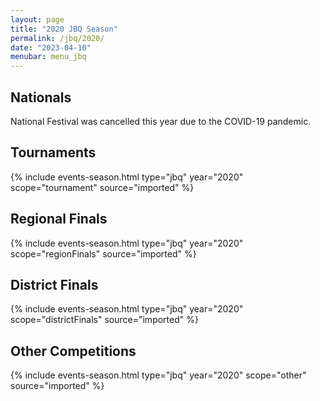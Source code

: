 ```yaml
---
layout: page
title: "2020 JBQ Season"
permalink: /jbq/2020/
date: "2023-04-10"
menubar: menu_jbq
---
```


## Nationals
National Festival was cancelled this year due to the COVID-19 pandemic.

## Tournaments

{% include events-season.html type="jbq" year="2020" scope="tournament" source="imported" %}

## Regional Finals

{% include events-season.html type="jbq" year="2020" scope="regionFinals" source="imported" %}

## District Finals

{% include events-season.html type="jbq" year="2020" scope="districtFinals" source="imported" %}

## Other Competitions

{% include events-season.html type="jbq" year="2020" scope="other" source="imported" %}